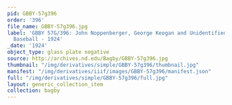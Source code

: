```yaml
---
pid: GBBY-57g396
order: '396'
file_name: GBBY-57g396.jpg
label: 'GBBY 57G/396: John Noppenberger, George Keogan and Unidentified Student Manager?:
  Baseball - 1924'
_date: '1924'
object_type: glass plate negative
source: http://archives.nd.edu/Bagby/GBBY-57g396.jpg
thumbnail: "/img/derivatives/simple/GBBY-57g396/thumbnail.jpg"
manifest: "/img/derivatives/iiif/images/GBBY-57g396/manifest.json"
full: "/img/derivatives/simple/GBBY-57g396/full.jpg"
layout: generic_collection_item
collection: bagby
---
```

